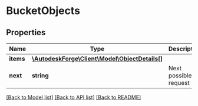 # BucketObjects

## Properties
Name | Type | Description | Notes
------------ | ------------- | ------------- | -------------
**items** | [**\AutodeskForge\Client\Model\ObjectDetails[]**](ObjectDetails.md) |  | [optional] 
**next** | **string** | Next possible request | [optional] 

[[Back to Model list]](../README.md#documentation-for-models) [[Back to API list]](../README.md#documentation-for-api-endpoints) [[Back to README]](../README.md)


